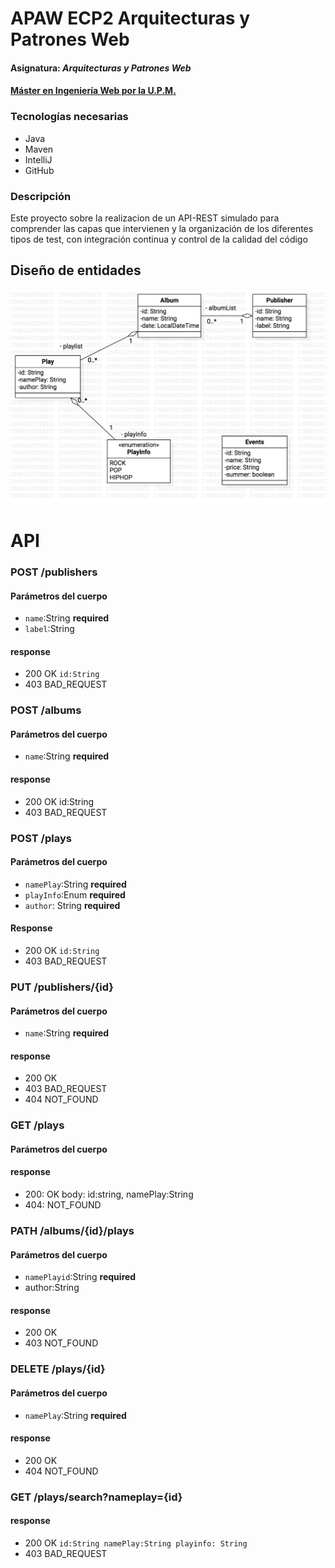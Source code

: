 # APAW ECP2 Arquitecturas y Patrones Web
#### Asignatura: *Arquitecturas y Patrones Web*
#### [Máster en Ingeniería Web por la U.P.M.](http://miw.etsisi.upm.es)

### Tecnologías necesarias
* Java
* Maven
* IntelliJ
* GitHub

### Descripción
Este proyecto sobre la realizacion de un API-REST simulado para comprender las capas que intervienen y la organización de los diferentes tipos de test, con integración continua y control de la calidad del código

## Diseño de entidades

![Design=entities](./docs/Xavier.Sotomayor_GraficoUML.png)

# API
### POST /publishers
#### Parámetros del cuerpo
* `name`:String  **required**
* `label`:String 

#### response
* 200 OK  `id:String`
* 403 BAD_REQUEST

### POST /albums
#### Parámetros del cuerpo
*  `name`:String **required**

#### response
* 200 OK id:String
* 403 BAD_REQUEST 

### POST /plays
#### Parámetros del cuerpo
* `namePlay`:String **required**
* `playInfo`:Enum **required**
* `author`: String **required**

#### Response
* 200 OK `id:String`
* 403 BAD_REQUEST

### PUT /publishers/{id}
#### Parámetros del cuerpo
* `name`:String **required**

#### response
* 200 OK
* 403 BAD_REQUEST
* 404 NOT_FOUND


### GET /plays
#### Parámetros del cuerpo

#### response
* 200: OK  body: id:string, namePlay:String 
* 404: NOT_FOUND


### PATH /albums/{id}/plays
#### Parámetros del cuerpo
* `namePlayid`:String **required**
* author:String

#### response
* 200 OK 
* 403 NOT_FOUND


### DELETE /plays/{id}
#### Parámetros del cuerpo
* `namePlay`:String **required**

#### response
* 200 OK 
*  404 NOT_FOUND


### GET /plays/search?nameplay={id}
#### response 
* 200 OK  `id:String namePlay:String playinfo: String`
* 403 BAD_REQUEST


